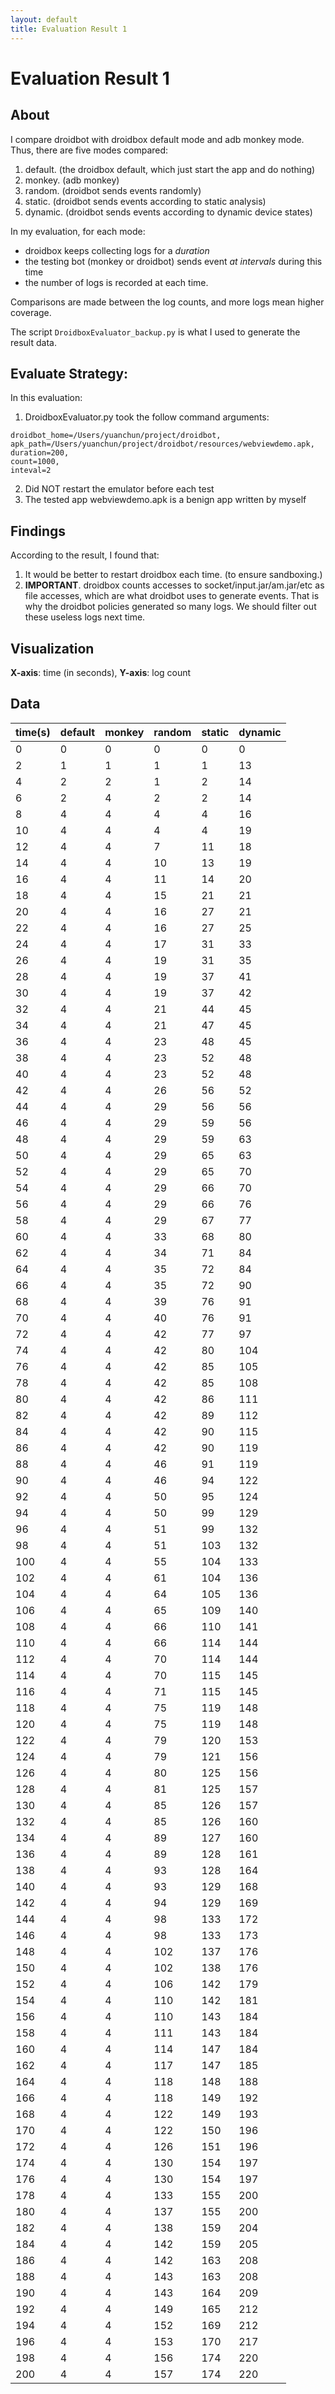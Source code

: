 ```yaml
---
layout: default
title: Evaluation Result 1
---
```


# Evaluation Result 1

## About

I compare droidbot with droidbox default mode and adb monkey mode. Thus, there are five modes compared:

1. default. (the droidbox default, which just start the app and do nothing)
2. monkey. (adb monkey)
3. random. (droidbot sends events randomly)
4. static. (droidbot sends events according to static analysis)
5. dynamic. (droidbot sends events according to dynamic device states)

In my evaluation, for each mode:

+ droidbox keeps collecting logs for a *duration*
+ the testing bot (monkey or droidbot) sends event *at intervals* during this time
+ the number of logs is recorded at each time.

Comparisons are made between the log counts, and more logs mean higher coverage.

The script `DroidboxEvaluator_backup.py` is what I used to generate the result data.

## Evaluate Strategy:

In this evaluation:

1. DroidboxEvaluator.py took the follow command arguments:
```
droidbot_home=/Users/yuanchun/project/droidbot,
apk_path=/Users/yuanchun/project/droidbot/resources/webviewdemo.apk,
duration=200,
count=1000,
inteval=2
```
2. Did NOT restart the emulator before each test
3. The tested app webviewdemo.apk is a benign app written by myself

## Findings

According to the result, I found that:

1. It would be better to restart droidbox each time. (to ensure sandboxing.)
2. **IMPORTANT**. droidbox counts accesses to socket/input.jar/am.jar/etc as file accesses,
which are what droidbot uses to generate events.
That is why the droidbot policies generated so many logs.
    We should filter out these useless logs next time.

## Visualization

**X-axis**: time (in seconds),  **Y-axis**: log count

<canvas id="myChart" data-type="Line" width="800" height="400" style="width: 800px; height: 400px;"></canvas>
<script src="http://cdn.bootcss.com/jquery/2.1.4/jquery.min.js"></script>
<script src="http://cdn.bootcss.com/Chart.js/1.0.2/Chart.min.js"></script>
<script>
/**
 * Created by yuanchun on 7/24/15.
 */
$(document).ready(function(){
    var table_lines = $("tbody").children();
    var labels = [];
    var default_data = [];
    var monkey_data = [];
    var random_data = [];
    var static_data = [];
    var dynamic_data = [];

    var show_line_length = 20;
    var line_length = table_lines.length;
    if (line_length > show_line_length)
	    var step = (line_length/show_line_length)|0;

    for (var i=0; i<table_lines.length; i+=step) {
        line_segs = table_lines.eq(i).children();
        labels.push(line_segs.eq(0).text()+'s');
        default_data.push(line_segs.eq(1).text());
        monkey_data.push(line_segs.eq(2).text());
        random_data.push(line_segs.eq(3).text());
        static_data.push(line_segs.eq(4).text());
        dynamic_data.push(line_segs.eq(5).text());
    }
	
    var data = {
        labels: labels,
        datasets: [
            {
                label: "default",
                fillColor: "rgba(255,0,0,0.2)",
                strokeColor: "rgba(255,0,0,1)",
                pointColor: "rgba(255,0,0,1)",
                pointStrokeColor: "#fff",
                pointHighlightFill: "#fff",
                pointHighlightStroke: "rgba(220,220,220,1)",
                data: default_data
            },
            {
                label: "monkey",
                fillColor: "rgba(255,165,0,0.2)",
                strokeColor: "rgba(255,165,0,1)",
                pointColor: "rgba(255,165,0,1)",
                pointStrokeColor: "#fff",
                pointHighlightFill: "#fff",
                pointHighlightStroke: "rgba(220,220,220,1)",
                data: monkey_data
            },
            {
                label: "random",
                fillColor: "rgba(255,255,0,0.2)",
                strokeColor: "rgba(255,255,0,1)",
                pointColor: "rgba(255,255,0,1)",
                pointStrokeColor: "#fff",
                pointHighlightFill: "#fff",
                pointHighlightStroke: "rgba(220,220,220,1)",
                data: random_data
            },
            {
                label: "static",
                fillColor: "rgba(0,255,0,0.2)",
                strokeColor: "rgba(0,255,0,1)",
                pointColor: "rgba(0,255,0,1)",
                pointStrokeColor: "#fff",
                pointHighlightFill: "#fff",
                pointHighlightStroke: "rgba(220,220,220,1)",
                data: static_data
            },
            {
                label: "dynamic",
                fillColor: "rgba(0,0,255,0.2)",
                strokeColor: "rgba(0,0,255,1)",
                pointColor: "rgba(0,0,255,1)",
                pointStrokeColor: "#fff",
                pointHighlightFill: "#fff",
                pointHighlightStroke: "rgba(220,220,220,1)",
                data: dynamic_data
            }
        ]
    };
    var options = {
        multiTooltipTemplate: "<%= datasetLabel %> - <%= value %>",
        pointDot: false,
    };
    var ctx = document.getElementById("myChart").getContext("2d");
    new Chart(ctx).Line(data, options);
});
</script>

## Data

|   time(s)	|	default	|	monkey	|	random	|	static	|	dynamic |
|   ----    |   ----    |   ----    |   ----    |   ----    |   ----    |
|   0	|	0	|	0	|	0	|	0	|	0   |
|   2	|	1	|	1	|	1	|	1	|	13	|
|	4	|	2	|	2	|	1	|	2	|	14	|
|	6	|	2	|	4	|	2	|	2	|	14	|
|	8	|	4	|	4	|	4	|	4	|	16	|
|	10	|	4	|	4	|	4	|	4	|	19	|
|	12	|	4	|	4	|	7	|	11	|	18	|
|	14	|	4	|	4	|	10	|	13	|	19	|
|	16	|	4	|	4	|	11	|	14	|	20	|
|	18	|	4	|	4	|	15	|	21	|	21	|
|	20	|	4	|	4	|	16	|	27	|	21	|
|	22	|	4	|	4	|	16	|	27	|	25	|
|	24	|	4	|	4	|	17	|	31	|	33	|
|	26	|	4	|	4	|	19	|	31	|	35	|
|	28	|	4	|	4	|	19	|	37	|	41	|
|	30	|	4	|	4	|	19	|	37	|	42	|
|	32	|	4	|	4	|	21	|	44	|	45	|
|	34	|	4	|	4	|	21	|	47	|	45	|
|	36	|	4	|	4	|	23	|	48	|	45	|
|	38	|	4	|	4	|	23	|	52	|	48	|
|	40	|	4	|	4	|	23	|	52	|	48	|
|	42	|	4	|	4	|	26	|	56	|	52	|
|	44	|	4	|	4	|	29	|	56	|	56	|
|	46	|	4	|	4	|	29	|	59	|	56	|
|	48	|	4	|	4	|	29	|	59	|	63	|
|	50	|	4	|	4	|	29	|	65	|	63	|
|	52	|	4	|	4	|	29	|	65	|	70	|
|	54	|	4	|	4	|	29	|	66	|	70	|
|	56	|	4	|	4	|	29	|	66	|	76	|
|	58	|	4	|	4	|	29	|	67	|	77	|
|	60	|	4	|	4	|	33	|	68	|	80	|
|	62	|	4	|	4	|	34	|	71	|	84	|
|	64	|	4	|	4	|	35	|	72	|	84	|
|	66	|	4	|	4	|	35	|	72	|	90	|
|	68	|	4	|	4	|	39	|	76	|	91	|
|	70	|	4	|	4	|	40	|	76	|	91	|
|	72	|	4	|	4	|	42	|	77	|	97	|
|	74	|	4	|	4	|	42	|	80	|	104	|
|	76	|	4	|	4	|	42	|	85	|	105	|
|	78	|	4	|	4	|	42	|	85	|	108	|
|	80	|	4	|	4	|	42	|	86	|	111	|
|	82	|	4	|	4	|	42	|	89	|	112	|
|	84	|	4	|	4	|	42	|	90	|	115	|
|	86	|	4	|	4	|	42	|	90	|	119	|
|	88	|	4	|	4	|	46	|	91	|	119	|
|	90	|	4	|	4	|	46	|	94	|	122	|
|	92	|	4	|	4	|	50	|	95	|	124	|
|	94	|	4	|	4	|	50	|	99	|	129	|
|	96	|	4	|	4	|	51	|	99	|	132	|
|	98	|	4	|	4	|	51	|	103	|	132	|
|	100	|	4	|	4	|	55	|	104	|	133	|
|	102	|	4	|	4	|	61	|	104	|	136	|
|	104	|	4	|	4	|	64	|	105	|	136	|
|	106	|	4	|	4	|	65	|	109	|	140	|
|	108	|	4	|	4	|	66	|	110	|	141	|
|	110	|	4	|	4	|	66	|	114	|	144	|
|	112	|	4	|	4	|	70	|	114	|	144	|
|	114	|	4	|	4	|	70	|	115	|	145	|
|	116	|	4	|	4	|	71	|	115	|	145	|
|	118	|	4	|	4	|	75	|	119	|	148	|
|	120	|	4	|	4	|	75	|	119	|	148	|
|	122	|	4	|	4	|	79	|	120	|	153	|
|	124	|	4	|	4	|	79	|	121	|	156	|
|	126	|	4	|	4	|	80	|	125	|	156	|
|	128	|	4	|	4	|	81	|	125	|	157	|
|	130	|	4	|	4	|	85	|	126	|	157	|
|	132	|	4	|	4	|	85	|	126	|	160	|
|	134	|	4	|	4	|	89	|	127	|	160	|
|	136	|	4	|	4	|	89	|	128	|	161	|
|	138	|	4	|	4	|	93	|	128	|	164	|
|	140	|	4	|	4	|	93	|	129	|	168	|
|	142	|	4	|	4	|	94	|	129	|	169	|
|	144	|	4	|	4	|	98	|	133	|	172	|
|	146	|	4	|	4	|	98	|	133	|	173	|
|	148	|	4	|	4	|	102	|	137	|	176	|
|	150	|	4	|	4	|	102	|	138	|	176	|
|	152	|	4	|	4	|	106	|	142	|	179	|
|	154	|	4	|	4	|	110	|	142	|	181	|
|	156	|	4	|	4	|	110	|	143	|	184	|
|	158	|	4	|	4	|	111	|	143	|	184	|
|	160	|	4	|	4	|	114	|	147	|	184	|
|	162	|	4	|	4	|	117	|	147	|	185	|
|	164	|	4	|	4	|	118	|	148	|	188	|
|	166	|	4	|	4	|	118	|	149	|	192	|
|	168	|	4	|	4	|	122	|	149	|	193	|
|	170	|	4	|	4	|	122	|	150	|	196	|
|	172	|	4	|	4	|	126	|	151	|	196	|
|	174	|	4	|	4	|	130	|	154	|	197	|
|	176	|	4	|	4	|	130	|	154	|	197	|
|	178	|	4	|	4	|	133	|	155	|	200	|
|	180	|	4	|	4	|	137	|	155	|	200	|
|	182	|	4	|	4	|	138	|	159	|	204	|
|	184	|	4	|	4	|	142	|	159	|	205	|
|	186	|	4	|	4	|	142	|	163	|	208	|
|	188	|	4	|	4	|	143	|	163	|	208	|
|	190	|	4	|	4	|	143	|	164	|	209	|
|	192	|	4	|	4	|	149	|	165	|	212	|
|	194	|	4	|	4	|	152	|	169	|	212	|
|	196	|	4	|	4	|	153	|	170	|	217	|
|	198	|	4	|	4	|	156	|	174	|	220	|
|	200	|	4	|	4	|	157	|	174	|	220 |